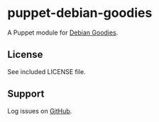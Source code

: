 puppet-debian-goodies
=====================

A Puppet module for [Debian Goodies](https://packages.debian.org/wheezy/debian-goodies).

License
-------

See included LICENSE file.

Support
-------

Log issues on [GitHub](https://github.com/rfletcher/puppet-debian-goodies).
